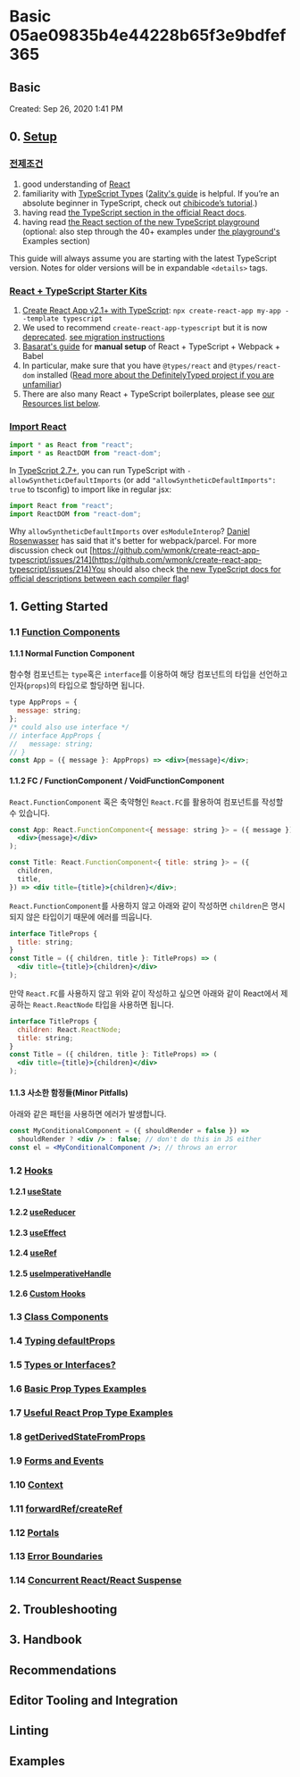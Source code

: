 # Basic 05ae09835b4e44228b65f3e9bdfef365

## Basic

Created: Sep 26, 2020 1:41 PM

## 0. [Setup](https://react-typescript-cheatsheet.netlify.app/docs/basic/setup)

### [전제조건](https://react-typescript-cheatsheet.netlify.app/docs/basic/setup#prerequisites)

1. good understanding of [React](https://reactjs.org/)
2. familiarity with [TypeScript Types](https://www.typescriptlang.org/docs/handbook/basic-types.html) \([2ality's guide](http://2ality.com/2018/04/type-notation-typescript.html) is helpful. If you’re an absolute beginner in TypeScript, check out [chibicode’s tutorial](https://ts.chibicode.com/todo/).\)
3. having read [the TypeScript section in the official React docs](https://reactjs.org/docs/static-type-checking.html#typescript).
4. having read [the React section of the new TypeScript playground](http://www.typescriptlang.org/play/index.html?jsx=2&esModuleInterop=true&e=181#example/typescript-with-react) \(optional: also step through the 40+ examples under [the playground's](http://www.typescriptlang.org/play/index.html) Examples section\)

This guide will always assume you are starting with the latest TypeScript version. Notes for older versions will be in expandable `<details>` tags.

### [React + TypeScript Starter Kits](https://react-typescript-cheatsheet.netlify.app/docs/basic/setup/#react--typescript-starter-kits)

1. [Create React App v2.1+ with TypeScript](https://facebook.github.io/create-react-app/docs/adding-typescript): `npx create-react-app my-app --template typescript`
2. We used to recommend `create-react-app-typescript` but it is now [deprecated](https://www.reddit.com/r/reactjs/comments/a5919a/createreactapptypescript_has_been_archived_rip/). [see migration instructions](https://vincenttunru.com/migrate-create-react-app-typescript-to-create-react-app/)
3. [Basarat's guide](https://github.com/basarat/typescript-react/tree/master/01%20bootstrap) for **manual setup** of React + TypeScript + Webpack + Babel
4. In particular, make sure that you have `@types/react` and `@types/react-dom` installed \([Read more about the DefinitelyTyped project if you are unfamiliar](https://definitelytyped.org/)\)
5. There are also many React + TypeScript boilerplates, please see [our Resources list below](https://github.com/typescript-cheatsheets/react-typescript-cheatsheet#recommended-react--typescript-codebases-to-learn-from).

### [Import React](https://react-typescript-cheatsheet.netlify.app/docs/basic/setup/#import-react)

```jsx
import * as React from "react";
import * as ReactDOM from "react-dom";
```

In [TypeScript 2.7+](https://www.typescriptlang.org/docs/handbook/release-notes/typescript-2-7.html), you can run TypeScript with `-allowSyntheticDefaultImports` \(or add `"allowSyntheticDefaultImports": true` to tsconfig\) to import like in regular jsx:

```jsx
import React from "react";
import ReactDOM from "react-dom";
```

Why `allowSyntheticDefaultImports` over `esModuleInterop`? [Daniel Rosenwasser](https://twitter.com/drosenwasser/status/1003097042653073408) has said that it's better for webpack/parcel. For more discussion check out [https://github.com/wmonk/create-react-app-typescript/issues/214](https://github.com/wmonk/create-react-app-typescript/issues/214)You should also check [the new TypeScript docs for official descriptions between each compiler flag](https://www.typescriptlang.org/v2/en/tsconfig#allowSyntheticDefaultImports)!

## 1. Getting Started

### 1.1 [Function Components](https://react-typescript-cheatsheet.netlify.app/docs/basic/getting-started/function_components)

#### 1.1.1 Normal Function Component

함수형 컴포넌트는 `type`혹은 `interface`를 이용하여 해당 컴포넌트의 타입을 선언하고 인자\(`props`\)의 타입으로 할당하면 됩니다.

```jsx
type AppProps = {
  message: string;
}; 
/* could also use interface */
// interface AppProps {
//   message: string;
// }
const App = ({ message }: AppProps) => <div>{message}</div>;
```

#### 1.1.2 FC / FunctionComponent / VoidFunctionComponent

`React.FunctionComponent` 혹은 축약형인 `React.FC`를 활용하여 컴포넌트를 작성할 수 있습니다.

```jsx
const App: React.FunctionComponent<{ message: string }> = ({ message }) => (
  <div>{message}</div>
);
```

```jsx
const Title: React.FunctionComponent<{ title: string }> = ({
  children,
  title,
}) => <div title={title}>{children}</div>;
```

`React.FunctionComponent`를 사용하지 않고 아래와 같이 작성하면 `children`은 명시되지 않은 타입이기 때문에 에러를 띄웁니다.

```jsx
interface TitleProps {
  title: string;
}
const Title = ({ children, title }: TitleProps) => (
  <div title={title}>{children}</div>
);
```

만약 `React.FC`를 사용하지 않고 위와 같이 작성하고 싶으면 아래와 같이 React에서 제공하는 `React.ReactNode` 타입을 사용하면 됩니다.

```jsx
interface TitleProps {
  children: React.ReactNode;
  title: string;
}
const Title = ({ children, title }: TitleProps) => (
  <div title={title}>{children}</div>
);
```

#### 1.1.3 사소한 함정들\(Minor Pitfalls\)

아래와 같은 패턴을 사용하면 에러가 발생합니다.

```jsx
const MyConditionalComponent = ({ shouldRender = false }) =>
  shouldRender ? <div /> : false; // don't do this in JS either
const el = <MyConditionalComponent />; // throws an error
```

### 1.2 [Hooks](https://react-typescript-cheatsheet.netlify.app/docs/basic/getting-started/hooks)

#### 1.2.1 [useState](https://react-typescript-cheatsheet.netlify.app/docs/basic/getting-started/hooks#usestate)

#### 1.2.2 [useReducer](https://react-typescript-cheatsheet.netlify.app/docs/basic/getting-started/hooks#usereducer)

#### 1.2.3 [useEffect](https://react-typescript-cheatsheet.netlify.app/docs/basic/getting-started/hooks#useeffect)

#### 1.2.4 [useRef](https://react-typescript-cheatsheet.netlify.app/docs/basic/getting-started/hooks#useref)

#### 1.2.5 [useImperativeHandle](https://react-typescript-cheatsheet.netlify.app/docs/basic/getting-started/hooks#useimperativehandle)

#### 1.2.6 [Custom Hooks](https://react-typescript-cheatsheet.netlify.app/docs/basic/getting-started/hooks#custom-hooks)

### 1.3 [Class Components](https://react-typescript-cheatsheet.netlify.app/docs/basic/getting-started/class_components)

### 1.4 [Typing defaultProps](https://react-typescript-cheatsheet.netlify.app/docs/basic/getting-started/default_props)

### 1.5 [Types or Interfaces?](https://react-typescript-cheatsheet.netlify.app/docs/basic/getting-started/types_or_interfaces)

### 1.6 [Basic Prop Types Examples](https://react-typescript-cheatsheet.netlify.app/docs/basic/getting-started/basic_type_example)

### 1.7 [Useful React Prop Type Examples](https://react-typescript-cheatsheet.netlify.app/docs/basic/getting-started/react_prop_type_example)

### 1.8 [getDerivedStateFromProps](https://react-typescript-cheatsheet.netlify.app/docs/basic/getting-started/get_derived_props_from_state)

### 1.9 [Forms and Events](https://react-typescript-cheatsheet.netlify.app/docs/basic/getting-started/forms_and_events)

### 1.10 [Context](https://react-typescript-cheatsheet.netlify.app/docs/basic/getting-started/context)

### 1.11 [forwardRef/createRef](https://react-typescript-cheatsheet.netlify.app/docs/basic/getting-started/forward_and_create_ref)

### 1.12 [Portals](https://react-typescript-cheatsheet.netlify.app/docs/basic/getting-started/portals)

### 1.13 [Error Boundaries](https://react-typescript-cheatsheet.netlify.app/docs/basic/getting-started/error_boundaries)

### 1.14 [Concurrent React/React Suspense](https://react-typescript-cheatsheet.netlify.app/docs/basic/getting-started/concurrent)

## 2. Troubleshooting

## 3. Handbook

## Recommendations

## Editor Tooling and Integration

## Linting

## Examples


